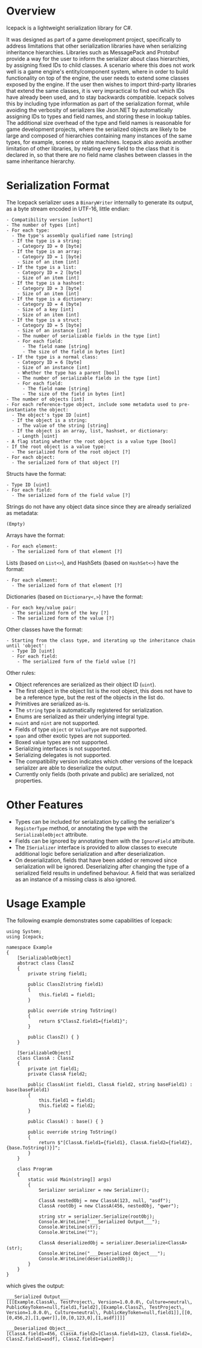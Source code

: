 # Overview

Icepack is a lightweight serialization library for C#.

It was designed as part of a game development project, specifically to address limitations that other serialization libraries have when serializing inheritance hierarchies. Libraries such as MessagePack and Protobuf provide a way for the user to inform the serializer about class hierarchies, by assigning fixed IDs to child classes. A scenario where this does not work well is a game engine's entity/component system, where in order to build functionality on top of the engine, the user needs to extend some classes exposed by the engine. If the user then wishes to import third-party libraries that extend the same classes, it is very impractical to find out which IDs have already been used, and to stay backwards compatible. Icepack solves this by including type information as part of the serialization format, while avoiding the verbosity of serializers like Json.NET by automatically assigning IDs to types and field names, and storing these in lookup tables. The additional size overhead of the type and field names is reasonable for game development projects, where the serialized objects are likely to be large and composed of hierarchies containing many instances of the same types, for example, scenes or state machines. Icepack also avoids another limitation of other libraries, by relating every field to the class that it is declared in, so that there are no field name clashes between classes in the same inheritance hierarchy.

# Serialization Format

The Icepack serializer uses a `BinaryWriter` internally to generate its output, as a byte stream encoded in UTF-16, little endian:

```
- Compatibility version [ushort]
- The number of types [int]
- For each type:
  - The type's assembly qualified name [string]
  - If the type is a string:
    - Category ID = 0 [byte]
  - If the type is an array:
    - Category ID = 1 [byte]
    - Size of an item [int]
  - If the type is a list:
    - Category ID = 2 [byte]
    - Size of an item [int]
  - If the type is a hashset:
    - Category ID = 3 [byte]
    - Size of an item [int]
  - If the type is a dictionary:
    - Category ID = 4 [byte]
    - Size of a key [int]
    - Size of an item [int]
  - If the type is a struct:
    - Category ID = 5 [byte]
    - Size of an instance [int]
    - The number of serializable fields in the type [int]
    - For each field:
      - The field name [string]
      - The size of the field in bytes [int]
  - If the type is a normal class:
    - Category ID = 6 [byte]
    - Size of an instance [int]
    - Whether the type has a parent [bool]
    - The number of serializable fields in the type [int]
    - For each field:
      - The field name [string]
      - The size of the field in bytes [int]
- The number of objects [int]
- For each reference-type object, include some metadata used to pre-instantiate the object:
  - The object's type ID [uint]
  - If the object is a string:
    - The value of the string [string]
  - If the object is an array, list, hashset, or dictionary:
    - Length [uint]
- A flag stating whether the root object is a value type [bool]
- If the root object is a value type:
  - The serialized form of the root object [?]
- For each object:
  - The serialized form of that object [?]
```

Structs have the format:

```
- Type ID [uint]
- For each field:
  - The serialized form of the field value [?]
```

Strings do not have any object data since since they are already serialized as metadata:

```
(Empty)
```

Arrays have the format:

```
- For each element:
  - The serialized form of that element [?]
```

Lists (based on `List<>`), and HashSets (based on `HashSet<>`) have the format:

```
- For each element:
  - The serialized form of that element [?]
```

Dictionaries (based on `Dictionary<,>`) have the format:

```
- For each key/value pair:
  - The serialized form of the key [?]
  - The serialized form of the value [?]
```

Other classes have the format:

```
- Starting from the class type, and iterating up the inheritance chain until 'object':
  - Type ID [uint]
  - For each field:
    - The serialized form of the field value [?]
```

Other rules:

* Object references are serialized as their object ID (`uint`).
* The first object in the object list is the root object, this does not have to be a reference type, but the rest of the objects in the list do.
* Primitives are serialized as-is.
* The `string` type is automatically registered for serialization.
* Enums are serialized as their underlying integral type.
* `nuint` and `nint` are not supported.
* Fields of type `object` or `ValueType` are not supported.
* `span` and other exotic types are not supported.
* Boxed value types are not supported.
* Serializing interfaces is not supported.
* Serializing delegates is not supported.
* The compatibility version indicates which other versions of the Icepack serializer are able to deserialize the output.
* Currently only fields (both private and public) are serialized, not properties.

# Other Features

* Types can be included for serialization by calling the serializer's `RegisterType` method, or annotating the type with the `SerializableObject` attribute.
* Fields can be ignored by annotating them with the `IgnoreField` attribute.
* The `ISerializer` interface is provided to allow classes to execute additional logic before serialization and after deserialization.
* On deserialization, fields that have been added or removed since serialization will be ignored. Deserializing after changing the type of a serialized field results in undefined behaviour. A field that was serialized as an instance of a missing class is also ignored.

# Usage Example

The following example demonstrates some capabilities of Icepack:

```
using System;
using Icepack;

namespace Example
{
    [SerializableObject]
    abstract class ClassZ
    {
        private string field1;

        public ClassZ(string field1)
        {
            this.field1 = field1;
        }

        public override string ToString()
        {
            return $"ClassZ.field1={field1}";
        }

        public ClassZ() { }
    }

    [SerializableObject]
    class ClassA : ClassZ
    {
        private int field1;
        private ClassA field2;

        public ClassA(int field1, ClassA field2, string baseField1) : base(baseField1)
        {
            this.field1 = field1;
            this.field2 = field2;
        }

        public ClassA() : base() { }

        public override string ToString()
        {
            return $"[ClassA.field1={field1}, ClassA.field2={field2}, {base.ToString()}]";
        }
    }

    class Program
    {
        static void Main(string[] args)
        {
            Serializer serializer = new Serializer();

            ClassA nestedObj = new ClassA(123, null, "asdf");
            ClassA rootObj = new ClassA(456, nestedObj, "qwer");

            string str = serializer.Serialize(rootObj);
            Console.WriteLine("___Serialized Output___");
            Console.WriteLine(str);
            Console.WriteLine("");

            ClassA deserializedObj = serializer.Deserialize<ClassA>(str);
            Console.WriteLine("___Deserialized Object___");
            Console.WriteLine(deserializedObj);
        }
    }
}
```

which gives the output:

```
___Serialized Output___
[[[Example.ClassA\, TestProject\, Version=1.0.0.0\, Culture=neutral\, PublicKeyToken=null,field1,field2],[Example.ClassZ\, TestProject\, Version=1.0.0.0\, Culture=neutral\, PublicKeyToken=null,field1]],[[0,[0,456,2],[1,qwer]],[0,[0,123,0],[1,asdf]]]]

___Deserialized Object___
[ClassA.field1=456, ClassA.field2=[ClassA.field1=123, ClassA.field2=, ClassZ.field1=asdf], ClassZ.field1=qwer]
```
